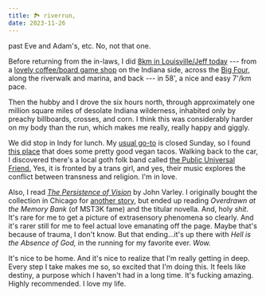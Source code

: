 ```yaml
---
title: 🏞 riverrun,
date: 2023-11-26
---
```


past Eve and Adam's, etc. No, not that one.

Before returning from the in-laws, I did [8km in Louisville/Jeff today](https://brouter.m11n.de/#map=16/38.2674/-85.7317/standard&lonlats=-85.743141,38.273144;-85.739574,38.266178;-85.727445,38.264502;-85.722372,38.26671;-85.720217,38.269913) --- from a [lovely coffee/board game shop](https://www.gameandcoffee.com/) on the Indiana side, across the [Big Four](https://en.wikipedia.org/wiki/Big_Four_Bridge), along the riverwalk and marina, and back --- in 58', a nice and easy 7'/km pace. 

Then the hubby and I drove the six hours north, through approximately one million square miles of desolate Indiana wilderness, inhabited only by preachy billboards, crosses, and corn. I think this was considerably harder on my body than the run, which makes me really, really happy and giggly.

We did stop in Indy for lunch. My [usual go-to](https://www.yelp.com/biz/10th-street-diner-indianapolis) is closed Sunday, so I found [this place](https://www.easyriderindy.com/) that does some pretty good vegan tacos. Walking back to the car, I discovered there's a local goth folk band called [the Public Universal Friend.](https://publicuniversalfriend.band/) Yes, it is fronted by a trans girl, and yes, their music explores the conflict between transness and religion. I'm in love.

Also, I read [*The Persistence of Vision*](<https://en.wikipedia.org/wiki/The_Persistence_of_Vision_(novella)>) by John Varley. 
I originally bought the collection in Chicago for [another story](https://scifi.stackexchange.com/questions/238174/short-story-involving-symbiotic-space-suit-and-a-war-against-aliens), but ended up reading *Overdrawn at the Memory Bank* (of MST3K fame) and the titular novella. And, holy *shit*. It's rare for me to get a picture of extrasensory phenomena so clearly. And it's rarer still for me to feel actual love emanating off the page. Maybe that's because of trauma, I don't know. But that ending...it's up there with *Hell is the Absence of God,* in the running for my favorite ever. *Wow.*

It's nice to be home. And it's nice to realize that I'm really getting in deep. Every step I take makes me so, so excited that I'm doing this. It feels like destiny, a purpose which I haven't had in a long time. It's fucking amazing. Highly recommended. I love my life.
